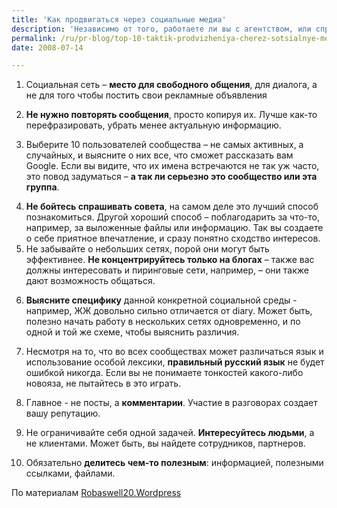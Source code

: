 ```yaml
---
title: 'Как продвигаться через социальные медиа'
description: 'Независимо от того, работаете ли вы с агентством, или справляетесь средствами вашей PR-службы, важно помнить 10 простых вещей: Социальная сеть – место для свободного общения, для диалога, а не для того чтобы постить свои рекламные объявления'
permalink: /ru/pr-blog/top-10-taktik-prodvizheniya-cherez-sotsialnye-media
date: 2008-07-14

---
```


<ol>
<li>Социальная сеть – <strong>место для свободного общения</strong>, для диалога, а не для того чтобы постить свои рекламные объявления</li><li>

<strong>Не нужно повторять сообщения</strong>, просто копируя их. Лучше как-то перефразировать, убрать менее актуальную информацию.</li><li>

Выберите 10 пользователей сообщества – не самых активных, а случайных, и выясните о  них все, что сможет рассказать вам Google. Если вы видите, что их имена встречаются не так уж часто, это повод задуматься – <strong>а так ли серьезно это сообщество или эта группа</strong>.</li><li><strong>Не бойтесь спрашивать совета</strong>, на самом деле это лучший способ познакомиться. Другой хороший способ – поблагодарить за что-то, например, за выложенные файлы или информацию. Так вы создаете о себе приятное впечатление, и сразу понятно сходство интересов.</li><li>Не забывайте  о небольших сетях, порой они могут быть эффективнее. <strong>Не концентрируйтесь только на блогах</strong> – также вас должны интересовать и пиринговые сети, например, – они также дают возможность общаться.</li><li>

<strong>Выясните специфику</strong> данной конкретной социальной среды -  например, ЖЖ довольно сильно отличается от diary. Может быть, полезно начать работу в нескольких сетях одновременно, и по одной и той же схеме, чтобы выяснить различия.</li><li>

Несмотря на то, что во всех сообществах может различаться язык и использование особой лексики, <strong>правильный русский язык</strong> не будет ошибкой никогда. Если вы не понимаете тонкостей какого-либо новояза, не пытайтесь в это играть.</li><li>

Главное  - не посты, а <strong>комментарии</strong>. Участие в разговорах создает вашу репутацию.</li><li>

Не ограничивайте себя одной задачей. <strong>Интересуйтесь людьми</strong>, а не клиентами. Может быть, вы найдете сотрудников, партнеров.</li><li>

Обязательно <strong>делитесь чем-то полезным</strong>: информацией, полезными ссылками, файлами.</li></ol>

По материалам <a href="http://robashwell20.wordpress.com/2008/07/13/top-10-social-media-pr-tactics/">Robaswell20.Wordpress</a>

